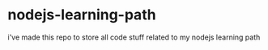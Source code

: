 # nodejs-learning-path
i've made this repo to store all code stuff related to my nodejs learning path
